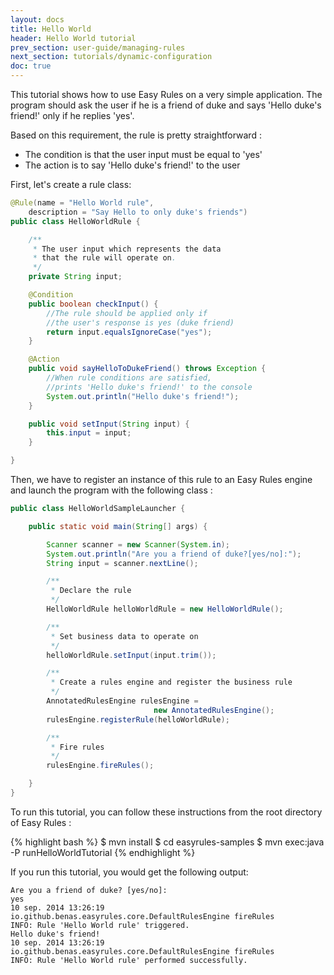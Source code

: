 ```yaml
---
layout: docs
title: Hello World
header: Hello World tutorial
prev_section: user-guide/managing-rules
next_section: tutorials/dynamic-configuration
doc: true
---
```


This tutorial shows how to use Easy Rules on a very simple application.
 The program should ask the user if he is a friend of duke and says 'Hello duke's friend!' only if he replies 'yes'.

Based on this requirement, the rule is pretty straightforward :

* The condition is that the user input must be equal to 'yes'
* The action is to say 'Hello duke's friend!' to the user

First, let's create a rule class:

```java
@Rule(name = "Hello World rule",
    description = "Say Hello to only duke's friends")
public class HelloWorldRule {

    /**
     * The user input which represents the data
     * that the rule will operate on.
     */
    private String input;

    @Condition
    public boolean checkInput() {
        //The rule should be applied only if
        //the user's response is yes (duke friend)
        return input.equalsIgnoreCase("yes");
    }

    @Action
    public void sayHelloToDukeFriend() throws Exception {
        //When rule conditions are satisfied,
        //prints 'Hello duke's friend!' to the console
        System.out.println("Hello duke's friend!");
    }

    public void setInput(String input) {
        this.input = input;
    }

}
```

Then, we have to register an instance of this rule to an Easy Rules engine and launch the program with the following class :

```java
public class HelloWorldSampleLauncher {

    public static void main(String[] args) {

        Scanner scanner = new Scanner(System.in);
        System.out.println("Are you a friend of duke?[yes/no]:");
        String input = scanner.nextLine();

        /**
         * Declare the rule
         */
        HelloWorldRule helloWorldRule = new HelloWorldRule();

        /**
         * Set business data to operate on
         */
        helloWorldRule.setInput(input.trim());

        /**
         * Create a rules engine and register the business rule
         */
        AnnotatedRulesEngine rulesEngine =
                                new AnnotatedRulesEngine();
        rulesEngine.registerRule(helloWorldRule);

        /**
         * Fire rules
         */
        rulesEngine.fireRules();

    }
}
```

To run this tutorial, you can follow these instructions from the root directory of Easy Rules :

{% highlight bash %}
$ mvn install
$ cd easyrules-samples
$ mvn exec:java -P runHelloWorldTutorial
{% endhighlight %}

If you run this tutorial, you would get the following output:

```
Are you a friend of duke? [yes/no]:
yes
10 sep. 2014 13:26:19 io.github.benas.easyrules.core.DefaultRulesEngine fireRules
INFO: Rule 'Hello World rule' triggered.
Hello duke's friend!
10 sep. 2014 13:26:19 io.github.benas.easyrules.core.DefaultRulesEngine fireRules
INFO: Rule 'Hello World rule' performed successfully.
```


